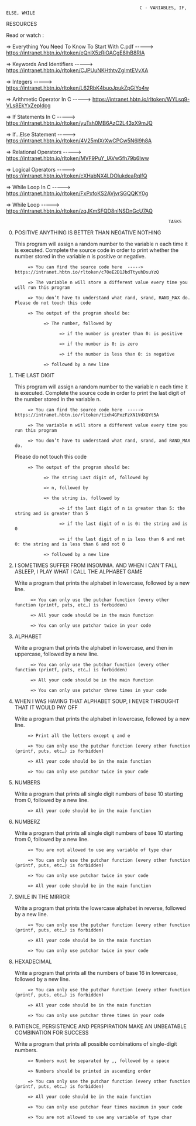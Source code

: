                                                        C - VARIABLES, IF, ELSE, WHILE


RESOURCES

Read or watch :

=> Everything You Need To Know To Start With C.pdf  -----> https://intranet.hbtn.io/rltoken/eQnlX5zRiOACgE8lhB8RIA

=> Keywords And Identifiers  ----->  https://intranet.hbtn.io/rltoken/CJPUuNKHthtvZgImtEVvXA

=> Integers  ----->  https://intranet.hbtn.io/rltoken/L62RbK4buoJpukZpGiYo4w

=> Arithmetic Operator In C  ----->  https://intranet.hbtn.io/rltoken/WYLsq9-VLs8EkYxZepIdcg

=> If Statements In C  ----->  https://intranet.hbtn.io/rltoken/yuTsh0MB6AzC2L43xX9mJQ

=> If...Else Statement  -----> https://intranet.hbtn.io/rltoken/4V25mIXrXwCPCw5N6l9h8A

=> Relational Operators  ----->  https://intranet.hbtn.io/rltoken/MVF9PuY_IAVw5fh79b6lww

=> Logical Operators  ----->  https://intranet.hbtn.io/rltoken/cXHabNX4LDOIukdeaRqlfQ

=> While Loop In C  ----->  https://intranet.hbtn.io/rltoken/FxPxfoKS2AVjvrSGQQKY0g

=> While Loop  ----->  https://intranet.hbtn.io/rltoken/zqJKmSFQD8nlNSDnGcU7AQ



                                                                  TASKS


0. POSITIVE ANYTHING IS BETTER THAN NEGATIVE NOTHING

   This program will assign a random number to the variable n each time it is executed. Complete the source code in order to print whether the number stored in the variable n is positive or negative.

            => You can find the source code here  ----->  https://intranet.hbtn.io/rltoken/c70eE2D1JbdTtyuhDsuYzQ

            => The variable n will store a different value every time you will run this program

            => You don’t have to understand what rand, srand, RAND_MAX do. Please do not touch this code
 
            => The output of the program should be:

                  => The number, followed by
          
                        => if the number is greater than 0: is positive

                        => if the number is 0: is zero
     
                        => if the number is less than 0: is negative

                  => followed by a new line


1. THE LAST DIGIT

   This program will assign a random number to the variable n each time it is executed. Complete the source code in order to print the last digit of the number stored in the variable n.

            => You can find the source code here  ----->  https://intranet.hbtn.io/rltoken/tixh4GPxzFzXN1VdXQYt5A

            => The variable n will store a different value every time you run this program

            => You don’t have to understand what rand, srand, and RAND_MAX do. 

   Please do not touch this code

            => The output of the program should be:

                  => The string Last digit of, followed by

                  => n, followed by

                  => the string is, followed by

                        => if the last digit of n is greater than 5: the string and is greater than 5

                        => if the last digit of n is 0: the string and is 0

                        => if the last digit of n is less than 6 and not 0: the string and is less than 6 and not 0

                  => followed by a new line


2. I SOMETIMES SUFFER FROM INSOMNIA. AND WHEN I CAN'T FALL ASLEEP, I PLAY WHAT I CALL THE ALPHABET GAME

   Write a program that prints the alphabet in lowercase, followed by a new line.

             => You can only use the putchar function (every other function (printf, puts, etc…) is forbidden)

             => All your code should be in the main function

             => You can only use putchar twice in your code


3. ALPHABET

   Write a program that prints the alphabet in lowercase, and then in uppercase, followed by a new line.

             => You can only use the putchar function (every other function (printf, puts, etc…) is forbidden)

             => All your code should be in the main function

             => You can only use putchar three times in your code


4. WHEN I WAS HAVING THAT ALPHABET SOUP, I NEVER THROUGHT THAT IT WOULD PAY OFF

   Write a program that prints the alphabet in lowercase, followed by a new line.

            => Print all the letters except q and e 

            => You can only use the putchar function (every other function (printf, puts, etc…) is forbidden)

            => All your code should be in the main function

            => You can only use putchar twice in your code


5. NUMBERS

   Write a program that prints all single digit numbers of base 10 starting from 0, followed by a new line.

            => All your code should be in the main function


6. NUMBERZ

   Write a program that prints all single digit numbers of base 10 starting from 0, followed by a new line.

            => You are not allowed to use any variable of type char

            => You can only use the putchar function (every other function (printf, puts, etc…) is forbidden)

            => You can only use putchar twice in your code

            => All your code should be in the main function


7. SMILE IN THE MIRROR

   Write a program that prints the lowercase alphabet in reverse, followed by a new line.

            => You can only use the putchar function (every other function (printf, puts, etc…) is forbidden)

            => All your code should be in the main function

            => You can only use putchar twice in your code


8. HEXADECIMAL

   Write a program that prints all the numbers of base 16 in lowercase, followed by a new line.

            => You can only use the putchar function (every other function (printf, puts, etc…) is forbidden)

            => All your code should be in the main function

            => You can only use putchar three times in your code


9. PATIENCE, PERSISTENCE AND PERSPIRATION MAKE AN UNBEATABLE COMBINATION FOR SUCCESS

   Write a program that prints all possible combinations of single-digit numbers.

            => Numbers must be separated by ,, followed by a space

            => Numbers should be printed in ascending order

            => You can only use the putchar function (every other function (printf, puts, etc…) is forbidden)

            => All your code should be in the main function

            => You can only use putchar four times maximum in your code

            => You are not allowed to use any variable of type char


